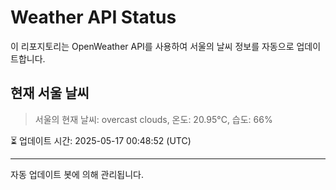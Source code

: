 
# Weather API Status

이 리포지토리는 OpenWeather API를 사용하여 서울의 날씨 정보를 자동으로 업데이트합니다.

## 현재 서울 날씨
> 서울의 현재 날씨: overcast clouds, 온도: 20.95°C, 습도: 66%

⏳ 업데이트 시간: 2025-05-17 00:48:52 (UTC)

---
자동 업데이트 봇에 의해 관리됩니다.

